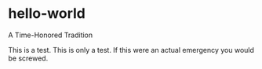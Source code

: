 # hello-world
A Time-Honored Tradition

This is a test. This is only a test. If this were an actual emergency you would be screwed.
